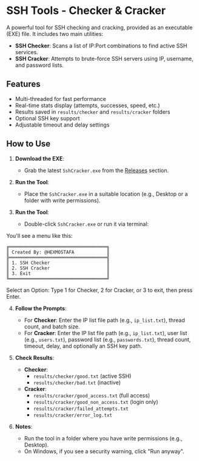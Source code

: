 # SSH Tools - Checker & Cracker

A powerful tool for SSH checking and cracking, provided as an executable (EXE) file. It includes two main utilities:
- **SSH Checker**: Scans a list of IP:Port combinations to find active SSH services.
- **SSH Cracker**: Attempts to brute-force SSH servers using IP, username, and password lists.

## Features
- Multi-threaded for fast performance
- Real-time stats display (attempts, successes, speed, etc.)
- Results saved in `results/checker` and `results/cracker` folders
- Optional SSH key support
- Adjustable timeout and delay settings

## How to Use
1. **Download the EXE**:
   - Grab the latest `SshCracker.exe` from the [Releases]([https://github.com/yourusername/ssh-tools/releases](https://github.com/hexmostafa/SshCracker/releases/tag/SshCracker)) section.

2. **Run the Tool**:
   - Place the `SshCracker.exe` in a suitable location (e.g., Desktop or a folder with write permissions).

3. **Run the Tool**:
   - Double-click `SshCracker.exe` or run it via terminal:

  You'll see a menu like this:

    ╔════════════════════════════════════╗
    ║ Created By: @HEXMOSTAFA            ║
    ╠════════════════════════════════════╣
    ║ 1. SSH Checker                     ║
    ║ 2. SSH Cracker                     ║
    ║ 3. Exit                            ║
    ╚════════════════════════════════════╝
Select an Option:
  Type 1 for Checker, 2 for Cracker, or 3 to exit, then press Enter.

4. **Follow the Prompts**:
   - For **Checker**: Enter the IP list file path (e.g., `ip_list.txt`), thread count, and batch size.
   - For **Cracker**: Enter the IP list file path (e.g., `ip_list.txt`), user list (e.g., `users.txt`), password list (e.g., `passwords.txt`), thread count, timeout, delay, and optionally an SSH key path.

5. **Check Results**:
   - **Checker**: 
     - `results/checker/good.txt` (active SSH)
     - `results/checker/bad.txt` (inactive)
   - **Cracker**: 
     - `results/cracker/good_access.txt` (full access)
     - `results/cracker/good_non_access.txt` (login only)
     - `results/cracker/failed_attempts.txt`
     - `results/cracker/error_log.txt`

6. **Notes**:
   - Run the tool in a folder where you have write permissions (e.g., Desktop).
   - On Windows, if you see a security warning, click "Run anyway".
